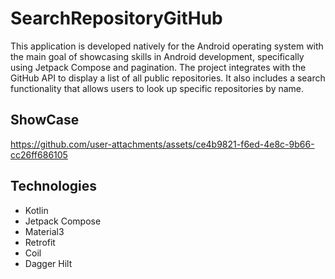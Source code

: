 # SearchRepositoryGitHub
This application is developed natively for the Android operating system with the main goal of showcasing skills in Android development, specifically using Jetpack Compose and pagination.
The project integrates with the GitHub API to display a list of all public repositories. It also includes a search functionality that allows users to look up specific repositories by name.

## ShowCase
https://github.com/user-attachments/assets/ce4b9821-f6ed-4e8c-9b66-cc26ff686105

## Technologies
* Kotlin
* Jetpack Compose
* Material3
* Retrofit
* Coil
* Dagger Hilt
